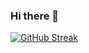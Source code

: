### Hi there 👋

<!--
**ecemcinar/ecemcinar** is a ✨ _special_ ✨ repository because its `README.md` (this file) appears on your GitHub profile.

Here are some ideas to get you started:

- 🔭 I’m currently working on ...
- 🌱 I’m currently learning ...
- 👯 I’m looking to collaborate on ...
- 🤔 I’m looking for help with ...
- 💬 Ask me about ...
- 📫 How to reach me: ...
- 😄 Pronouns: ...
- ⚡ Fun fact: ...
-->

[![GitHub Streak](https://streak-stats.demolab.com?user=ecemcinar&theme=tokyonight_duo&currStreakNum=DDB1DD&currStreakLabel=DDB1DD&dates=764889&fire=DDB1DD&sideNums=837DBC&ring=A886A8&sideLabels=636077)](https://git.io/streak-stats)
